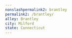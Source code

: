 ```yaml
---
﻿nonslashpermalink2: brantley
permalink2: /brantley/
alley: Brantley
city: Milford
state: Connecticut
---
```

